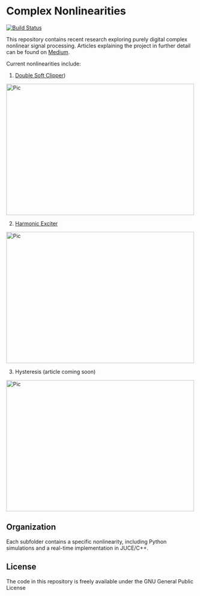 # Complex Nonlinearities

[![Build Status](https://travis-ci.com/jatinchowdhury18/ComplexNonlinearities.svg?branch=master)](https://travis-ci.com/jatinchowdhury18/ComplexNonlinearities)

This repository contains recent research exploring purely digital complex nonlinear signal processing.
Articles explaining the project in further detail can be found on [Medium](https://medium.com/@jatinchowdhury18/complex-nonlinearities-episode-0-why-4ad9b3eed60f).

Current nonlinearities include:

1. [Double Soft Clipper](https://medium.com/@jatinchowdhury18/complex-nonlinearities-episode-1-double-soft-clipper-5ce826fa82d6))

<img src="https://github.com/jatinchowdhury18/ComplexNonlinearities/blob/master/Double_Soft_Clipper/Pics/Weird.png" alt="Pic" width="500" height="350">

2. [Harmonic Exciter](https://medium.com/@jatinchowdhury18/complex-nonlinearities-epsiode-2-harmonic-exciter-cd883d888a43)

<img src="https://github.com/jatinchowdhury18/ComplexNonlinearities/blob/master/Exciter/Pics/exciter_static.png" alt="Pic" width="500" height="350">

3. Hysteresis (article coming soon)

<img src="https://github.com/jatinchowdhury18/ComplexNonlinearities/blob/master/Hysteresis/Pics/AllHysteresis.png" alt="Pic" width="500" height="350">

## Organization

Each subfolder contains a specific nonlinearity, including Python simulations
and a real-time implementation in JUCE/C++.

## License

The code in this repository is freely available under the GNU General Public License
